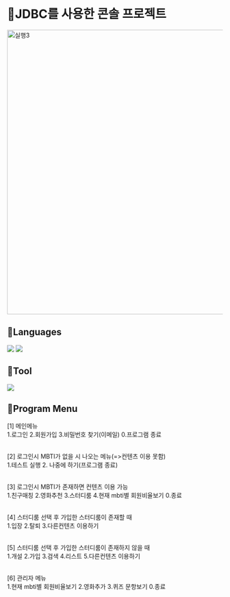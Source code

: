 # 🌿JDBC를 사용한 콘솔 프로젝트

<img width="664" alt="실행3" src="https://user-images.githubusercontent.com/117498827/230348199-864f8219-00ce-4e03-a6c7-7efb2f57c383.png">


<div>
<h2> 🌱Languages </h2>
<img src="https://img.shields.io/badge/java-0F2B77?style=for-the-badge&logo=openjdk&logoColor=white">
<img src="https://img.shields.io/badge/oracle-F80000?style=for-the-badge&logo=oracle&logoColor=white">
</div>
<h2> 🌱Tool </h2>
<img src="https://img.shields.io/badge/eclipse-2C2255?style=for-the-badge&logo=eclipseide&logoColor=white">
</div>
<h2> 🌱Program Menu </h2>
[1]	메인메뉴 <br>
1.로그인 2.회원가입 3.비밀번호 찾기(이메일) 0.프로그램 종료 <br><br>

[2] 로그인시 MBTI가 없을 시 나오는 메뉴(=>컨텐츠 이용 못함) <br>
1.테스트 실행 2. 나중에 하기(프로그램 종료)  <br><br>

[3]	로그인시 MBTI가 존재하면 컨텐츠 이용 가능 <br>
1.친구매칭 2.영화추천 3.스터디룸 4.현재 mbti별 회원비율보기 0.종료 <br><br>

[4]	스터디룸 선택 후 가입한 스터디룸이 존재할 때 <br>
1.입장 2.탈퇴 3.다른컨텐츠 이용하기 <br><br>

[5]	스터디룸 선택 후 가입한 스터디룸이 존재하지 않을 때 <br>
1.개설 2.가입 3.검색 4.리스트 5.다른컨텐츠 이용하기 <br><br>

[6]	관리자 메뉴 <br>
1.현재 mbti별 회원비율보기 2.영화추가 3.퀴즈 문항보기 0.종료 <br><br>
</div>



